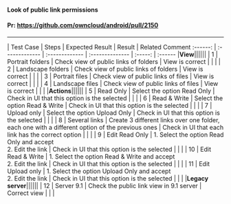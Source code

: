 #### Look of public link permissions

#### Pr: https://github.com/owncloud/android/pull/2150 


---

 
| Test Case | Steps | Expected Result | Result | Related Comment
:------: | :------------- | :------------- | :-------------- | :-----: | :------
|**View**||||||
| 1 | Portrait folders | Check view of public links of folders | View is correct |  |  |
| 2 | Landscape folders | Check view of public links of folders | View is correct |  |  |
| 3 | Portrait files | Check view of public links of files | View is correct |  |  |
| 4 | Landscape files | Check view of public links of files | View is correct |  |  |
|**Actions**||||||
| 5 | Read Only | Select the option Read Only | Check in UI that this option is the selected  |  |  |
| 6 | Read & Write | Select the option Read & Write | Check in UI that this option is the selected  |  |  |
| 7 | Upload only | Select the option Upload Only | Check in UI that this option is the selected  |  |  |
| 8 | Several links | Create 3 different links over one folder, each one with a different option of the previous ones | Check in UI that each link has the correct option  |  |  |
| 9 | Edit Read Only | 1. Select the option Read Only and accept<br>2. Edit the link | Check in UI that this option is the selected  |  |  |
| 10 | Edit Read & Write | 1. Select the option Read & Write and accept<br>2. Edit the link | Check in UI that this option is the selected  |  |  |
| 11 | Edit Upload only | 1. Select the option Upload Only and accept<br>2. Edit the link | Check in UI that this option is the selected  |  |  |
|**Legacy server**||||||
| 12 | Server 9.1 | Check the public link view in 9.1 server | Correct view |  |  |
